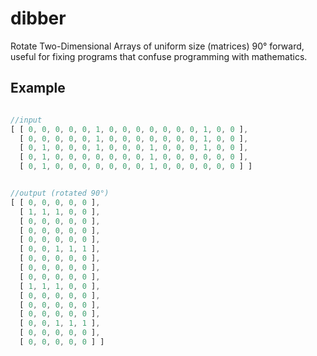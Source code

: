 # dibber
Rotate Two-Dimensional Arrays of uniform size (matrices) 90° forward, useful for fixing programs that confuse programming with mathematics.

## Example


```JavaScript

//input
[ [ 0, 0, 0, 0, 0, 1, 0, 0, 0, 0, 0, 0, 0, 1, 0, 0 ],
  [ 0, 0, 0, 0, 0, 1, 0, 0, 0, 0, 0, 0, 0, 1, 0, 0 ],
  [ 0, 1, 0, 0, 0, 1, 0, 0, 0, 1, 0, 0, 0, 1, 0, 0 ],
  [ 0, 1, 0, 0, 0, 0, 0, 0, 0, 1, 0, 0, 0, 0, 0, 0 ],
  [ 0, 1, 0, 0, 0, 0, 0, 0, 0, 1, 0, 0, 0, 0, 0, 0 ] ]

```

```JavaScript

//output (rotated 90°)
[ [ 0, 0, 0, 0, 0 ],
  [ 1, 1, 1, 0, 0 ],
  [ 0, 0, 0, 0, 0 ],
  [ 0, 0, 0, 0, 0 ],
  [ 0, 0, 0, 0, 0 ],
  [ 0, 0, 1, 1, 1 ],
  [ 0, 0, 0, 0, 0 ],
  [ 0, 0, 0, 0, 0 ],
  [ 0, 0, 0, 0, 0 ],
  [ 1, 1, 1, 0, 0 ],
  [ 0, 0, 0, 0, 0 ],
  [ 0, 0, 0, 0, 0 ],
  [ 0, 0, 0, 0, 0 ],
  [ 0, 0, 1, 1, 1 ],
  [ 0, 0, 0, 0, 0 ],
  [ 0, 0, 0, 0, 0 ] ]

```
